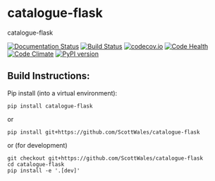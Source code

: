 # catalogue-flask

catalogue-flask

[![Documentation Status](https://readthedocs.org/projects/catalogue-flask/badge/?version=latest)](https://readthedocs.org/projects/catalogue-flask/?badge=latest)
[![Build Status](https://travis-ci.org/ScottWales/catalogue-flask.svg?branch=master)](https://travis-ci.org/ScottWales/catalogue-flask)
[![codecov.io](http://codecov.io/github/ScottWales/catalogue-flask/coverage.svg?branch=master)](http://codecov.io/github/ScottWales/catalogue-flask?branch=master)
[![Code Health](https://landscape.io/github/ScottWales/catalogue-flask/master/landscape.svg?style=flat)](https://landscape.io/github/ScottWales/catalogue-flask/master)
[![Code Climate](https://codeclimate.com/github/ScottWales/catalogue-flask/badges/gpa.svg)](https://codeclimate.com/github/ScottWales/catalogue-flask)
[![PyPI version](https://badge.fury.io/py/catalogue-flask.svg)](https://pypi.python.org/pypi/catalogue-flask)

Build Instructions:
-------------------

Pip install (into a virtual environment):

    pip install catalogue-flask

or
    
    pip install git+https://github.com/ScottWales/catalogue-flask

or (for development)

    git checkout git+https://github.com/ScottWales/catalogue-flask
    cd catalogue-flask
    pip install -e '.[dev]'

